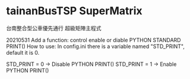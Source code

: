 # tainanBusTSP SuperMatrix

台南整合型公車優先通行 超級矩陣主程式

20210531
Add a function: control enable or diable PYTHON STANDARD PRINT()
How to use: In config.ini there is a variable named "STD_PRINT", default it is 0.

STD_PRINT = 0 -> Disable PYTHON PRINT()
STD_PRINT = 1 -> Enable PYTHON PRINT()

